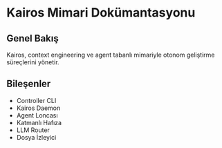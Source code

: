 # Kairos Mimari Dokümantasyonu

## Genel Bakış
Kairos, context engineering ve agent tabanlı mimariyle otonom geliştirme süreçlerini yönetir.

## Bileşenler
- Controller CLI
- Kairos Daemon
- Agent Loncası
- Katmanlı Hafıza
- LLM Router
- Dosya İzleyici 
